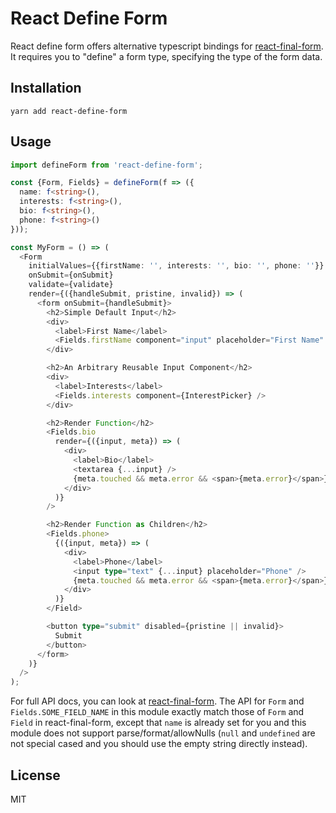 # React Define Form

React define form offers alternative typescript bindings for [react-final-form](https://github.com/final-form/react-final-form). It requires you to "define" a form type, specifying the type of the form data.

## Installation

```
yarn add react-define-form
```

## Usage

```typescript
import defineForm from 'react-define-form';

const {Form, Fields} = defineForm(f => ({
  name: f<string>(),
  interests: f<string>(),
  bio: f<string>(),
  phone: f<string>()
}));

const MyForm = () => (
  <Form
    initialValues={{firstName: '', interests: '', bio: '', phone: ''}}
    onSubmit={onSubmit}
    validate={validate}
    render={({handleSubmit, pristine, invalid}) => (
      <form onSubmit={handleSubmit}>
        <h2>Simple Default Input</h2>
        <div>
          <label>First Name</label>
          <Fields.firstName component="input" placeholder="First Name" />
        </div>

        <h2>An Arbitrary Reusable Input Component</h2>
        <div>
          <label>Interests</label>
          <Fields.interests component={InterestPicker} />
        </div>

        <h2>Render Function</h2>
        <Fields.bio
          render={({input, meta}) => (
            <div>
              <label>Bio</label>
              <textarea {...input} />
              {meta.touched && meta.error && <span>{meta.error}</span>}
            </div>
          )}
        />

        <h2>Render Function as Children</h2>
        <Fields.phone>
          {({input, meta}) => (
            <div>
              <label>Phone</label>
              <input type="text" {...input} placeholder="Phone" />
              {meta.touched && meta.error && <span>{meta.error}</span>}
            </div>
          )}
        </Field>

        <button type="submit" disabled={pristine || invalid}>
          Submit
        </button>
      </form>
    )}
  />
);
```

For full API docs, you can look at [react-final-form](https://github.com/final-form/react-final-form). The API for `Form` and `Fields.SOME_FIELD_NAME` in this module exactly match those of `Form` and `Field` in react-final-form, except that `name` is already set for you and this module does not support parse/format/allowNulls (`null` and `undefined` are not special cased and you should use the empty string directly instead).

## License

MIT
